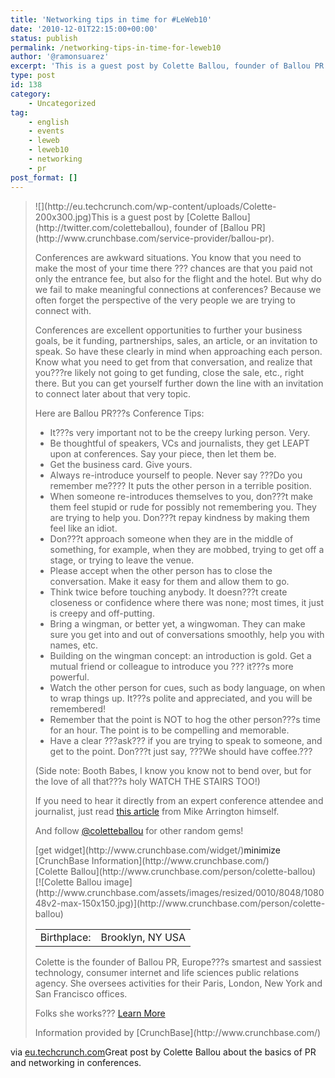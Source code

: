 ```yaml
---
title: 'Networking tips in time for #LeWeb10'
date: '2010-12-01T22:15:00+00:00'
status: publish
permalink: /networking-tips-in-time-for-leweb10
author: '@ramonsuarez'
excerpt: 'This is a guest post by Colette Ballou, founder of Ballou PR. Conferences are awkward situations. You know that you need to make the most of your time there ??? chances are that you paid not only the entrance fee, but also for the flight and the hot...'
type: post
id: 138
category:
    - Uncategorized
tag:
    - english
    - events
    - leweb
    - leweb10
    - networking
    - pr
post_format: []
---
```

> <div>![](http://eu.techcrunch.com/wp-content/uploads/Colette-200x300.jpg)This is a guest post by [Colette Ballou](http://twitter.com/coletteballou), founder of [Ballou PR](http://www.crunchbase.com/service-provider/ballou-pr).
> 
> Conferences are awkward situations. You know that you need to make the most of your time there ??? chances are that you paid not only the entrance fee, but also for the flight and the hotel. But why do we fail to make meaningful connections at conferences? Because we often forget the perspective of the very people we are trying to connect with.
> 
> Conferences are excellent opportunities to further your business goals, be it funding, partnerships, sales, an article, or an invitation to speak. So have these clearly in mind when approaching each person. Know what you need to get from that conversation, and realize that you???re likely not going to get funding, close the sale, etc., right there. But you can get yourself further down the line with an invitation to connect later about that very topic.
> 
> Here are Ballou PR???s Conference Tips:
> 
> - It???s very important not to be the creepy lurking person. Very.
> - Be thoughtful of speakers, VCs and journalists, they get LEAPT upon at conferences. Say your piece, then let them be.
> - Get the business card. Give yours.
> - Always re-introduce yourself to people. Never say ???Do you remember me???? It puts the other person in a terrible position.
> - When someone re-introduces themselves to you, don???t make them feel stupid or rude for possibly not remembering you. They are trying to help you. Don???t repay kindness by making them feel like an idiot.
> - Don???t approach someone when they are in the middle of something, for example, when they are mobbed, trying to get off a stage, or trying to leave the venue.
> - Please accept when the other person has to close the conversation. Make it easy for them and allow them to go.
> - Think twice before touching anybody. It doesn???t create closeness or confidence where there was none; most times, it just is creepy and off-putting.
> - Bring a wingman, or better yet, a wingwoman. They can make sure you get into and out of conversations smoothly, help you with names, etc.
> - Building on the wingman concept: an introduction is gold. Get a mutual friend or colleague to introduce you ??? it???s more powerful.
> - Watch the other person for cues, such as body language, on when to wrap things up. It???s polite and appreciated, and you will be remembered!
> - Remember that the point is NOT to hog the other person???s time for an hour. The point is to be compelling and memorable.
> - Have a clear ???ask??? if you are trying to speak to someone, and get to the point. Don???t just say, ???We should have coffee.???
> 
> (Side note: Booth Babes, I know you know not to bend over, but for the love of all that???s holy WATCH THE STAIRS TOO!)
> 
> If you need to hear it directly from an expert conference attendee and journalist, just read [this article](http://techcrunch.com/2009/09/20/greetings/) from Mike Arrington himself.
> 
> And follow [@coletteballou](http://twitter.com/#%21/coletteballou) for other random gems!
> 
> <div><div>[get widget](http://www.crunchbase.com/widget/)<a>minimize</a><div>[CrunchBase Information](http://www.crunchbase.com/)</div></div><div><div>[Colette Ballou](http://www.crunchbase.com/person/colette-ballou)</div><div><div> [![Colette Ballou image](http://www.crunchbase.com/assets/images/resized/0010/8048/108048v2-max-150x150.jpg)](http://www.crunchbase.com/person/colette-ballou)</div><div><table><tr><td>Birthplace:</td><td>Brooklyn, NY USA</td></tr></table>
> 
> Colette is the founder of Ballou PR, Europe???s smartest and sassiest technology, consumer internet and life sciences public relations agency. She oversees activities for their Paris, London, New York and San Francisco offices.
> 
> Folks she works??? [Learn More](http://www.crunchbase.com/person/colette-ballou "Learn More")
> 
> </div></div><div>Information provided by [CrunchBase](http://www.crunchbase.com/)</div></div></div></div>

via [eu.techcrunch.com](http://eu.techcrunch.com/2010/11/19/guest-post-hold-on-who-are-you-again-networking-tips-in-time-for-le-web/)</div>Great post by Colette Ballou about the basics of PR and networking in conferences.

</div>